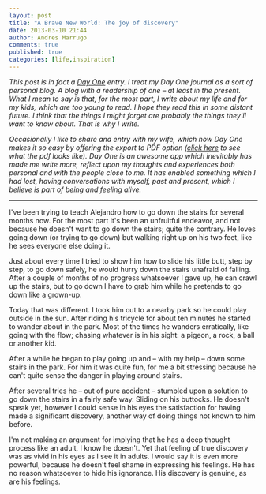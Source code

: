 ```yaml
---
layout: post
title: "A Brave New World: The joy of discovery"
date: 2013-03-10 21:44
author: Andres Marrugo
comments: true
published: true
categories: [life,inspiration]
---
```



*This post is in fact a [Day One](http://dayoneapp.com/) entry. I treat my Day One journal as a sort of personal blog. A blog with a readership of one – at least in the present. What I mean to say is that, for the most part, I write about my life and for my kids, which are too young to read. I hope they read this in some distant future. I think that the things I might forget are probably the things they'll want to know about. That is why I write.*

<!--more-->

*Occasionally I like to share and entry with my wife, which now Day One makes it so easy by offering the export to PDF option ([click here](https://dl.dropboxusercontent.com/u/5279729/blog-pics/Screenshot%202013-03-10%20at%2008.49.51.png) to see what the pdf looks like). Day One is an awesome app which inevitably has made me write more, reflect upon my thoughts and experiences both personal and with the people close to me. It has enabled something which I had lost, having conversations with myself, past and present, which I believe is part of being and feeling alive.*

***

I've been trying to teach Alejandro how to go down the stairs for several months now. For the most part it's been an unfruitful endeavor, and not because he doesn't want to go down the stairs; quite the contrary. He loves going down (or trying to go down) but walking right up on his two feet, like he sees everyone else doing it. 

Just about every time I tried to show him how to slide his little butt, step by step, to go down safely, he would hurry down the stairs unafraid of falling. After a couple of months of no progress whatsoever I gave up, he can crawl up the stairs, but to go down I have to grab him while he pretends to go down like a grown-up. 

Today that was different. I took him out to a nearby park so he could play outside in the sun. After riding his tricycle for about ten minutes he started to wander about in the park. Most of the times he wanders erratically, like going with the flow; chasing whatever is in his sight: a pigeon, a rock, a ball or another kid. 

After a while he began to play going up and – with my help – down some stairs in the park. For him it was quite fun, for me a bit stressing because he can't quite sense the danger in playing around stairs. 

After several tries he – out of pure accident – stumbled upon a solution to go down the stairs in a fairly safe way. Sliding on his buttocks. He doesn't speak yet, however I could sense in his eyes the satisfaction for having made a significant discovery, another way of doing things not known to him before. 

I'm not making an argument for implying that he has a deep thought process like an adult, I know he doesn't. Yet that feeling of true discovery was as vivid in his eyes as I see it in adults. I would say it is even more powerful, because he doesn't  feel shame in expressing his feelings. He has no reason whatsoever to hide his ignorance. His discovery is genuine, as are his feelings. 


